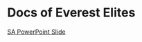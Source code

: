 
# Docs of Everest Elites
 
[SA PowerPoint Slide](https://vandalsuidaho-my.sharepoint.com/:p:/r/personal/silw8620_vandals_uidaho_edu/Documents/EverestElites_SA_Presentation.pptx?d=w07aee55953014a2a83d256acd7b91b12&csf=1&web=1&e=n039Mi)
